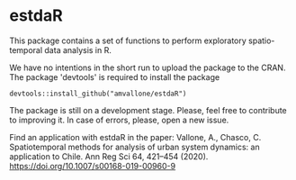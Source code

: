 # estdaR

This package contains a set of functions to perform exploratory spatio-temporal data analysis in R.

We have no intentions in the short run to upload the package to the CRAN. The package 'devtools' is required to install the package

```r{output="html"}
devtools::install_github("amvallone/estdaR")
```
The package is still on a development stage. Please, feel free to contribute to improving it. In case of errors, please, open a new issue.

Find an application with estdaR in the paper:
Vallone, A., Chasco, C. Spatiotemporal methods for analysis of urban system dynamics: an application to Chile. Ann Reg Sci 64, 421–454 (2020). https://doi.org/10.1007/s00168-019-00960-9
